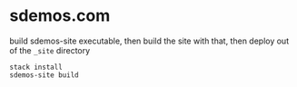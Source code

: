 # sdemos.com

build sdemos-site executable, then build the site with that, then deploy out of the `_site` directory

```
stack install
sdemos-site build
```
